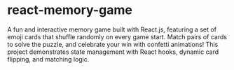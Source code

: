 # react-memory-game
A fun and interactive memory game built with React.js, featuring a set of emoji cards that shuffle randomly on every game start. Match pairs of cards to solve the puzzle, and celebrate your win with confetti animations! This project demonstrates state management with React hooks, dynamic card flipping, and matching logic.
